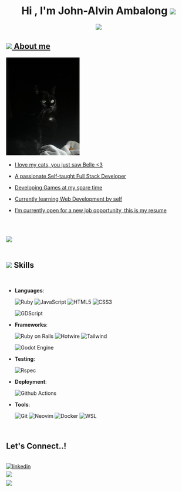 <h1 align="center"><b>Hi , I'm John-Alvin Ambalong </b><img src="https://media.giphy.com/media/hvRJCLFzcasrR4ia7z/giphy.gif" width="35"></h1>
<!--  -->
<p align="center">
  <a href="https://github.com/jambalong"><img src="https://readme-typing-svg.herokuapp.com/?font=Fira+Code&duration=4000&pause=800&color=B69CF7&center=true&width=435&lines=puts+%27Hello%2C+World!%27;Self-taught+Full+Stack+Developer;I+love+Ruby+on+Rails+%3C3;Hobby+Game+Developer;Active+Learner+and+Researcher;I+love+to+learn+new+things!"</a>
</p>

## <picture><img src = "https://cdn3.emoji.gg/emojis/8771_glitchcat.gif" width = 50px></picture> **About me**

<picture> <img src="https://github.com/jambalong/jambalong/blob/main/img/cat_photo2.jpg" width = 200px></picture>

- I love my cats, you just saw Belle <3

- A passionate Self-taught Full Stack Developer

- Developing Games at my spare time

- Currently learning Web Development by self

- I’m currently open for a new job opportunity, this is [my resume](https://jambalong/resume)

<br><br>

<img src="https://user-images.githubusercontent.com/73097560/115834477-dbab4500-a447-11eb-908a-139a6edaec5c.gif"><br><br>

## <img src="https://media2.giphy.com/media/QssGEmpkyEOhBCb7e1/giphy.gif?cid=ecf05e47a0n3gi1bfqntqmob8g9aid1oyj2wr3ds3mg700bl&rid=giphy.gif" width ="25"><b> Skills</b>

<br>

<p align="center">

- **Languages**:

    ![Ruby](https://img.shields.io/badge/ruby-darkred?style=for-the-badge&logo=ruby&logoColor=white)
    ![JavaScript](https://img.shields.io/badge/javascript-yellow?style=for-the-badge&logo=javascript&logoColor=white)
    ![HTML5](https://img.shields.io/badge/html5-red?style=for-the-badge&logo=html5&logoColor=white)
    ![CSS3](https://img.shields.io/badge/css3-blue?style=for-the-badge&logo=css3&logoColor=white)

    ![GDScript](https://img.shields.io/badge/gdscript-blue?style=for-the-badge&logo=godot%20engine&logoColor=white)

- **Frameworks**:

    ![Ruby on Rails](https://img.shields.io/badge/ruby%20on%20rails-darkred?style=for-the-badge&logo=ruby%20on%20rails&logoColor=white)
    ![Hotwire](https://img.shields.io/badge/hotwire-yellow?style=for-the-badge&logo=hotwire&logoColor=black)
    ![Tailwind](https://img.shields.io/badge/tailwind-blue?style=for-the-badge&logo=tailwind%20css&logoColor=white)

    ![Godot Engine](https://img.shields.io/badge/godot%20engine-blue?style=for-the-badge&logo=godot%20engine&logoColor=white)

- **Testing**:

    ![Rspec](https://img.shields.io/badge/rspec-darkred?style=for-the-badge)

- **Deployment**:

    ![Github Actions](https://img.shields.io/badge/github%20actions-grey?style=for-the-badge&logo=github%20actions&logoColor=white)

- **Tools**:

    ![Git](https://img.shields.io/badge/git-red?style=for-the-badge&logo=git&logoColor=white)
    ![Neovim](https://img.shields.io/badge/neovim-green?style=for-the-badge&logo=neovim&logoColor=white)
    ![Docker](https://img.shields.io/badge/docker-blue?style=for-the-badge&logo=docker&logoColor=white)
    ![WSL](https://img.shields.io/badge/wsl--ubuntu-orange?style=for-the-badge&logo=ubuntu&logoColor=white)

<br>

## **Let's Connect..!**

<br>

<a href="https://www.linkedin.com/in/jambalong" target="_blank">
<img src="https://img.shields.io/badge/linkedin-blue?style=for-the-badge&logo=linkedin&logoColor=white" alt=linkedin style="margin-bottom: 5px;"/>
</a>

<br>

<a href="mailto:john@jambalong.com" target="_blank">
<img src="https://img.shields.io/badge/email-red?style=for-the-badge&logo=mail&logoColor=white" t=mail style="margin-bottom: 5px;" />
</a>

<br>
<img src="https://user-images.githubusercontent.com/73097560/115834477-dbab4500-a447-11eb-908a-139a6edaec5c.gif">
<br>
